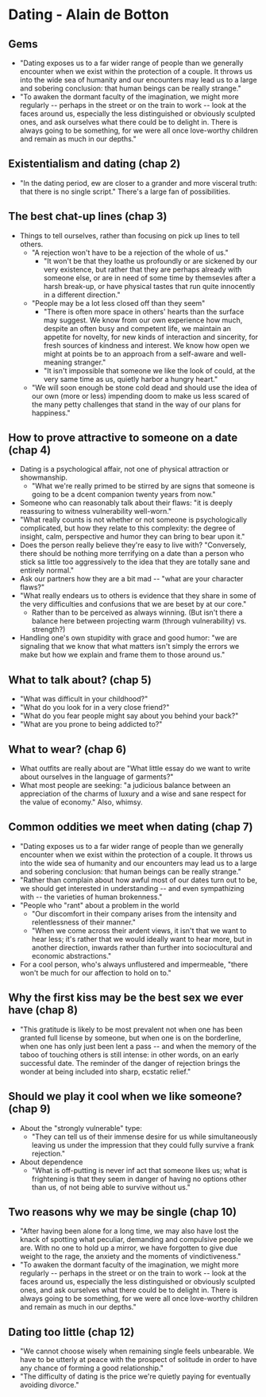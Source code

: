 # Dating - Alain de Botton

## Gems

* "Dating exposes us to a far wider range of people than we generally encounter when we exist
  within the protection of a couple. It throws us into the wide sea of humanity and our encounters
  may lead us to a large and sobering conclusion: that human beings can be really strange."
* "To awaken the dormant faculty of the imagination, we might more regularly -- perhaps in the
  street or on the train to work -- look at the faces around us, especially the less distinguished
  or obviously sculpted ones, and ask ourselves what there could be to delight in. There is always
  going to be something, for we were all once love-worthy children and remain as much in our
  depths."

## Existentialism and dating (chap 2)

* "In the dating period, ew are closer to a grander and more visceral truth: that there is no
  single script." There's a large fan of possibilities.

## The best chat-up lines (chap 3)

* Things to tell ourselves, rather than focusing on pick up lines to tell others.
  * "A rejection won't have to be a rejection of the whole of us."
    * "It won't be that they loathe us profoundly or are sickened by our very existence, but rather
      that they are perhaps already with someone else, or are in need of some time by themsevles
      after a harsh break-up, or have physical tastes that run quite innocently in a different
      direction."
  * "People may be a lot less closed off than they seem"
    * "There is often more space in others' hearts than the surface may suggest. We know from our
      own experience how much, despite an often busy and competent life, we maintain an appetite
      for novelty, for new kinds of interaction and sincerity, for fresh sources of kindness and
      interest. We know how open we might at points be to an approach from a self-aware and
      well-meaning stranger."
    * "It isn't impossible that someone we like the look of could, at the very same time as us,
      quietly harbor a hungry heart."
  * "We will soon enough be stone cold dead and should use the idea of our own (more or less)
    impending doom to make us less scared of the many petty challenges that stand in the way of
    our plans for happiness."

## How to prove attractive to someone on a date (chap 4)

* Dating is a psychological affair, not one of physical attraction or showmanship.
  * "What we're really primed to be stirred by are signs that someone is going to be a dcent
    companion twenty years from now."
* Someone who can reasonably talk about their flaws: "it is deeply reassuring to witness
  vulnerability well-worn."
* "What really counts is not whether or not someone is psychologically complicated, but how they
  relate to this complexity: the degree of insight, calm, perspective and humor they can bring to
  bear upon it."
* Does the person really believe they're easy to live with? "Conversely, there should be nothing
  more terrifying on a date than a person who stick sa little too aggressively to the idea that
  they are totally sane and entirely normal."
* Ask our partners how they are a bit mad -- "what are your character flaws?"
* "What really endears us to others is evidence that they share in some of the very difficulties
  and confusions that we are beset by at our core."
  * Rather than to be perceived as always winning. (But isn't there a balance here between
    projecting warm (through vulnerability) vs. strength?)
* Handling one's own stupidity with grace and good humor: "we are signaling that we know that
  what matters isn't simply the errors we make but how we explain and frame them to those around
  us."

## What to talk about? (chap 5)

* "What was difficult in your childhood?"
* "What do you look for in a very close friend?"
* "What do you fear people might say about you behind your back?"
* "What are you prone to being addicted to?"

## What to wear? (chap 6)

* What outfits are really about are "What little essay do we want to write about ourselves in the
  language of garments?"
* What most people are seeking: "a judicious balance between an appreciation of the charms of
  luxury and a wise and sane respect for the value of economy." Also, whimsy.

## Common oddities we meet when dating (chap 7)

* "Dating exposes us to a far wider range of people than we generally encounter when we exist
  within the protection of a couple. It throws us into the wide sea of humanity and our encounters
  may lead us to a large and sobering conclusion: that human beings can be really strange."
* "Rather than complain about how awful most of our dates turn out to be, we should get interested
  in understanding -- and even sympathizing with -- the varieties of human brokenness."
* "People who "rant" about a problem in the world
  * "Our discomfort in their company arises from the intensity and relentlessness of their manner."
  * "When we come across their ardent views, it isn't that we want to hear less; it's rather that
    we would ideally want to hear more, but in another direction, inwards rather than further into
    sociocultural and economic abstractions."
* For a cool person, who's always unflustered and impermeable, "there won't be much for our
  affection to hold on to."

## Why the first kiss may be the best sex we ever have (chap 8)

* "This gratitude is likely to be most prevalent not when one has been granted full license by
  someone, but when one is on the borderline, when one has only just been lent a pass -- and when
  the memory of the taboo of touching others is still intense: in other words, on an early
  successful date. The reminder of the danger of rejection brings the wonder at being included
  into sharp, ecstatic relief."

## Should we play it cool when we like someone? (chap 9)

* About the "strongly vulnerable" type:
  * "They can tell us of their immense desire for us while simultaneously leaving us under the
    impression that they could fully survive a frank rejection."
* About dependence
  * "What is off-putting is never inf act that someone likes us; what is frightening is that they
    seem in danger of having no options other than us, of not being able to survive without us."

## Two reasons why we may be single (chap 10)

* "After having been alone for a long time, we may also have lost the knack of spotting what
  peculiar, demanding and compulsive people we are. With no one to hold up a mirror, we have
  forgotten to give due weight to the rage, the anxiety and the moments of vindictiveness."
* "To awaken the dormant faculty of the imagination, we might more regularly -- perhaps in the
  street or on the train to work -- look at the faces around us, especially the less distinguished
  or obviously sculpted ones, and ask ourselves what there could be to delight in. There is always
  going to be something, for we were all once love-worthy children and remain as much in our
  depths."

## Dating too little (chap 12)

* "We cannot choose wisely when remaining single feels unbearable. We have to be utterly at peace
  with the prospect of solitude in order to have any chance of forming a good relationship."
* "The difficulty of dating is the price we're quietly paying for eventually avoiding divorce."
